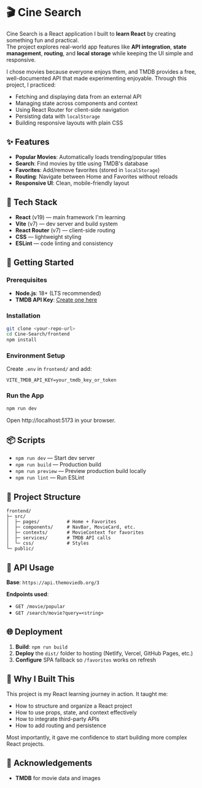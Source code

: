 # 🎬 Cine Search

Cine Search is a React application I built to **learn React** by creating something fun and practical.  
The project explores real-world app features like **API integration**, **state management**, **routing**, and **local storage** while keeping the UI simple and responsive.  

I chose movies because everyone enjoys them, and TMDB provides a free, well-documented API that made experimenting enjoyable. Through this project, I practiced:

- Fetching and displaying data from an external API  
- Managing state across components and context  
- Using React Router for client-side navigation  
- Persisting data with `localStorage`  
- Building responsive layouts with plain CSS  

## ✨ Features

- **Popular Movies**: Automatically loads trending/popular titles  
- **Search**: Find movies by title using TMDB's database  
- **Favorites**: Add/remove favorites (stored in `localStorage`)  
- **Routing**: Navigate between Home and Favorites without reloads  
- **Responsive UI**: Clean, mobile-friendly layout  

## 🧰 Tech Stack

- **React** (v19) — main framework I'm learning  
- **Vite** (v7) — dev server and build system  
- **React Router** (v7) — client-side routing  
- **CSS** — lightweight styling  
- **ESLint** — code linting and consistency  

## 🚀 Getting Started

### Prerequisites

- **Node.js**: 18+ (LTS recommended)  
- **TMDB API Key**: [Create one here](https://www.themoviedb.org/settings/api)  

### Installation

```bash
git clone <your-repo-url>
cd Cine-Search/frontend
npm install
```

### Environment Setup

Create `.env` in `frontend/` and add:

```env
VITE_TMDB_API_KEY=your_tmdb_key_or_token
```

### Run the App

```bash
npm run dev
```

Open http://localhost:5173 in your browser.

## 📦 Scripts

- `npm run dev` — Start dev server
- `npm run build` — Production build
- `npm run preview` — Preview production build locally
- `npm run lint` — Run ESLint

## 📁 Project Structure

```
frontend/
├─ src/
│  ├─ pages/          # Home + Favorites
│  ├─ components/     # NavBar, MovieCard, etc.
│  ├─ contexts/       # MovieContext for favorites
│  ├─ services/       # TMDB API calls
│  └─ css/            # Styles
└─ public/
```

## 🔌 API Usage

**Base**: `https://api.themoviedb.org/3`

**Endpoints used**:

- `GET /movie/popular`
- `GET /search/movie?query=<string>`

## 🌐 Deployment

1. **Build**: `npm run build`
2. **Deploy** the `dist/` folder to hosting (Netlify, Vercel, GitHub Pages, etc.)
3. **Configure** SPA fallback so `/favorites` works on refresh

## 📝 Why I Built This

This project is my React learning journey in action. It taught me:

- How to structure and organize a React project
- How to use props, state, and context effectively
- How to integrate third-party APIs
- How to add routing and persistence

Most importantly, it gave me confidence to start building more complex React projects.

## 🙌 Acknowledgements

- **TMDB** for movie data and images